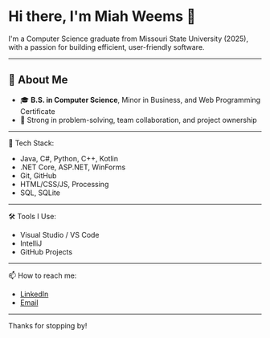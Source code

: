 # Hi there, I'm Miah Weems 👋

I'm a Computer Science graduate from Missouri State University (2025), with a passion for building efficient, user-friendly software.

---

## 💼 About Me
- 🎓 **B.S. in Computer Science**, Minor in Business, and Web Programming Certificate
- 🧠 Strong in problem-solving, team collaboration, and project ownership

---

🧰 Tech Stack:
- Java, C#, Python, C++, Kotlin
- .NET Core, ASP.NET, WinForms
- Git, GitHub
- HTML/CSS/JS, Processing
- SQL, SQLite

---

🛠️ Tools I Use:
- Visual Studio / VS Code
- IntelliJ
- GitHub Projects
  
---

📫 How to reach me:
- [LinkedIn](https://www.linkedin.com/in/miah-weems-083a56290/)
- [Email](mailto:miahweems@gmail.com)

---

Thanks for stopping by!
